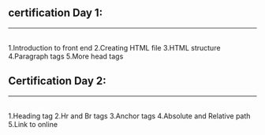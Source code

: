 <html>
  <h2>
  certification Day 1:
    </h2>
  <hr/>
  <br>
         1.Introduction to front end
         2.Creating HTML file
         3.HTML structure
         4.Paragraph tags
         5.More head tags
 </html>

<html>
  <h2>
    Certification Day 2:
    </h2>
    <hr/>
  <br/>
          1.Heading tag
          2.Hr and Br tags
          3.Anchor tags
          4.Absolute and Relative path
          5.Link to online
  </html>
